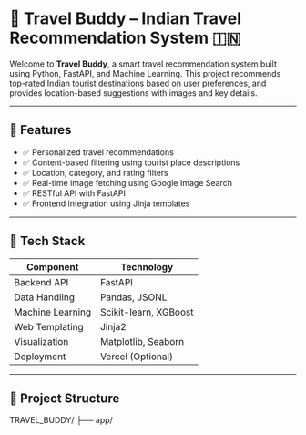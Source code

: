 # 🧭 Travel Buddy – Indian Travel Recommendation System 🇮🇳

Welcome to **Travel Buddy**, a smart travel recommendation system built using Python, FastAPI, and Machine Learning. This project recommends top-rated Indian tourist destinations based on user preferences, and provides location-based suggestions with images and key details.

---

## 🚀 Features

- ✅ Personalized travel recommendations
- ✅ Content-based filtering using tourist place descriptions
- ✅ Location, category, and rating filters
- ✅ Real-time image fetching using Google Image Search
- ✅ RESTful API with FastAPI
- ✅ Frontend integration using Jinja templates

---

## 🧠 Tech Stack

| Component        | Technology           |
|------------------|----------------------|
| Backend API      | FastAPI              |
| Data Handling    | Pandas, JSONL        |
| Machine Learning | Scikit-learn, XGBoost|
| Web Templating   | Jinja2               |
| Visualization    | Matplotlib, Seaborn  |
| Deployment       | Vercel (Optional)    |

---

## 📁 Project Structure
TRAVEL_BUDDY/
├── app/